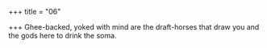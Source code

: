 +++
title = "06"

+++
Ghee-backed, yoked with mind are the draft-horses that draw you and the gods here to drink the soma.